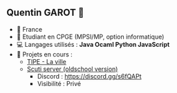 ## Quentin GAROT 👋

* :round_pushpin: France
* :ledger: Etudiant en CPGE (MPSI/MP, option informatique)
* :computer: Langages utilisés : **Java Ocaml Python JavaScript**
* :file_folder: Projets en cours :
  * [TIPE - La ville](https://github.com/QGarot/tipe-la-ville)
  * [Scuti server (oldschool version)]()
    * Discord : https://discord.gg/s6fQAPt
    * Visibilité : Privé

